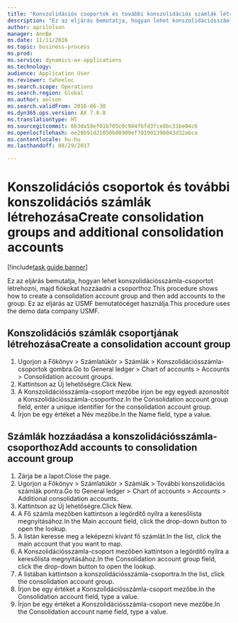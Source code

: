 ```yaml
--- 
title: "Konszolidációs csoportok és további konszolidációs számlák létrehozása"
description: "Ez az eljárás bemutatja, hogyan lehet konszolidációsszámla-csoportot létrehozni, majd fiókokat hozzáadni a csoporthoz."
author: aprilolson
manager: AnnBe
ms.date: 11/11/2016
ms.topic: business-process
ms.prod: 
ms.service: dynamics-ax-applications
ms.technology: 
audience: Application User
ms.reviewer: twheeloc
ms.search.scope: Operations
ms.search.region: Global
ms.author: aolson
ms.search.validFrom: 2016-06-30
ms.dyn365.ops.version: AX 7.0.0
ms.translationtype: HT
ms.sourcegitcommit: 663da58ef01b705c0c984fbfd3fce8bc31be04c6
ms.openlocfilehash: ee28b91d21050b08909ef701901398043d32abce
ms.contentlocale: hu-hu
ms.lasthandoff: 08/29/2017

---
```

# <a name="create-consolidation-groups-and-additional-consolidation-accounts"></a><span data-ttu-id="7ed43-103">Konszolidációs csoportok és további konszolidációs számlák létrehozása</span><span class="sxs-lookup"><span data-stu-id="7ed43-103">Create consolidation groups and additional consolidation accounts</span></span>

[!include[task guide banner](../../includes/task-guide-banner.md)]

<span data-ttu-id="7ed43-104">Ez az eljárás bemutatja, hogyan lehet konszolidációsszámla-csoportot létrehozni, majd fiókokat hozzáadni a csoporthoz.</span><span class="sxs-lookup"><span data-stu-id="7ed43-104">This procedure shows how to create a consolidation account group and then add accounts to the group.</span></span> <span data-ttu-id="7ed43-105">Ez az eljárás az USMF bemutatócéget használja.</span><span class="sxs-lookup"><span data-stu-id="7ed43-105">This procedure uses the demo data company USMF.</span></span>


## <a name="create-a-consolidation-account-group"></a><span data-ttu-id="7ed43-106">Konszolidációs számlák csoportjának létrehozása</span><span class="sxs-lookup"><span data-stu-id="7ed43-106">Create a consolidation account group</span></span>
1. <span data-ttu-id="7ed43-107">Ugorjon a Főkönyv > Számlatükör > Számlák > Konszolidációsszámla-csoportok gombra.</span><span class="sxs-lookup"><span data-stu-id="7ed43-107">Go to General ledger > Chart of accounts > Accounts > Consolidation account groups.</span></span>
2. <span data-ttu-id="7ed43-108">Kattintson az Új lehetőségre.</span><span class="sxs-lookup"><span data-stu-id="7ed43-108">Click New.</span></span>
3. <span data-ttu-id="7ed43-109">A Konszolidációsszámla-csoport mezőbe írjon be egy egyedi azonosítót a Konszolidációsszámla-csoporthoz.</span><span class="sxs-lookup"><span data-stu-id="7ed43-109">In the Consolidation account group field, enter a unique identifier for the consolidation account group.</span></span>
4. <span data-ttu-id="7ed43-110">Írjon be egy értéket a Név mezőbe.</span><span class="sxs-lookup"><span data-stu-id="7ed43-110">In the Name field, type a value.</span></span>

## <a name="add-accounts-to-consolidation-account-group"></a><span data-ttu-id="7ed43-111">Számlák hozzáadása a konszolidációsszámla-csoporthoz</span><span class="sxs-lookup"><span data-stu-id="7ed43-111">Add accounts to consolidation account group</span></span>
1. <span data-ttu-id="7ed43-112">Zárja be a lapot.</span><span class="sxs-lookup"><span data-stu-id="7ed43-112">Close the page.</span></span>
2. <span data-ttu-id="7ed43-113">Ugorjon a Főkönyv > Számlatükör > Számlák > További konszolidációs számlák pontra.</span><span class="sxs-lookup"><span data-stu-id="7ed43-113">Go to General ledger > Chart of accounts > Accounts > Additional consolidation accounts.</span></span>
3. <span data-ttu-id="7ed43-114">Kattintson az Új lehetőségre.</span><span class="sxs-lookup"><span data-stu-id="7ed43-114">Click New.</span></span>
4. <span data-ttu-id="7ed43-115">A Fő számla mezőben kattintson a legördítő nyílra a keresőlista megnyitásához.</span><span class="sxs-lookup"><span data-stu-id="7ed43-115">In the Main account field, click the drop-down button to open the lookup.</span></span>
5. <span data-ttu-id="7ed43-116">A listán keresse meg a leképezni kívánt fő számlát.</span><span class="sxs-lookup"><span data-stu-id="7ed43-116">In the list, click the main account that you want to map.</span></span>
6. <span data-ttu-id="7ed43-117">A Konszolidációsszámla-csoport mezőben kattintson a legördítő nyílra a keresőlista megnyitásához.</span><span class="sxs-lookup"><span data-stu-id="7ed43-117">In the Consolidation account group field, click the drop-down button to open the lookup.</span></span>
7. <span data-ttu-id="7ed43-118">A listában kattintson a konszolidációsszámla-csoportra.</span><span class="sxs-lookup"><span data-stu-id="7ed43-118">In the list, click the consolidation account group.</span></span>
8. <span data-ttu-id="7ed43-119">Írjon be egy értéket a Konszolidációsszámla-csoport mezőbe.</span><span class="sxs-lookup"><span data-stu-id="7ed43-119">In the Consolidation account field, type a value.</span></span>
9. <span data-ttu-id="7ed43-120">Írjon be egy értéket a Konszolidációsszámla-csoport neve mezőbe.</span><span class="sxs-lookup"><span data-stu-id="7ed43-120">In the Consolidation account name field, type a value.</span></span>


